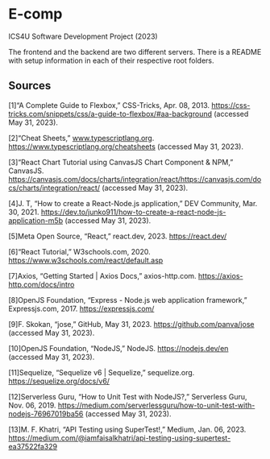 # E-comp
ICS4U Software Development Project (2023)

The frontend and the backend are two different servers.
There is a README with setup information in each of their respective root folders.

## Sources
\[1\]“A Complete Guide to Flexbox,” CSS-Tricks, Apr. 08, 2013. https://css-tricks.com/snippets/css/a-guide-to-flexbox/#aa-background (accessed May 31, 2023).

\[2\]“Cheat Sheets,” www.typescriptlang.org. https://www.typescriptlang.org/cheatsheets (accessed May 31, 2023).

\[3\]“React Chart Tutorial using CanvasJS Chart Component & NPM,” CanvasJS. https://canvasjs.com/docs/charts/integration/react/https://canvasjs.com/docs/charts/integration/react/ (accessed May 31, 2023).

\[4\]J. T, “How to create a React-Node.js application,” DEV Community, Mar. 30, 2021. https://dev.to/junko911/how-to-create-a-react-node-js-application-m5b (accessed May 31, 2023).

\[5\]Meta Open Source, “React,” react.dev, 2023. https://react.dev/

\[6\]“React Tutorial,” W3schools.com, 2020. https://www.w3schools.com/react/default.asp

\[7\]Axios, “Getting Started | Axios Docs,” axios-http.com. https://axios-http.com/docs/intro

\[8\]OpenJS Foundation, “Express - Node.js web application framework,” Expressjs.com, 2017. https://expressjs.com/

\[9\]F. Skokan, “jose,” GitHub, May 31, 2023. https://github.com/panva/jose (accessed May 31, 2023).

\[10\]OpenJS Foundation, “NodeJS,” NodeJS. https://nodejs.dev/en (accessed May 31, 2023).

\[11\]Sequelize, “Sequelize v6 | Sequelize,” sequelize.org. https://sequelize.org/docs/v6/

\[12\]Serverless Guru, “How to Unit Test with NodeJS?,” Serverless Guru, Nov. 06, 2019. https://medium.com/serverlessguru/how-to-unit-test-with-nodejs-76967019ba56 (accessed May 31, 2023).

\[13\]M. F. Khatri, “API Testing using SuperTest!,” Medium, Jan. 06, 2023. https://medium.com/@iamfaisalkhatri/api-testing-using-supertest-ea37522fa329
